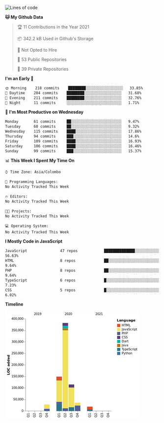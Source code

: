 
<!--START_SECTION:waka-->
![Lines of code](https://img.shields.io/badge/From%20Hello%20World%20I%27ve%20Written-732737%20lines%20of%20code-blue)

**🐱 My Github Data** 

> 🏆 11 Contributions in the Year 2021
 > 
> 📦 342.2 kB Used in Github's Storage 
 > 
> 🚫 Not Opted to Hire
 > 
> 📜 53 Public Repositories 
 > 
> 🔑 39 Private Repositories  
 > 
**I'm an Early 🐤** 

```text
🌞 Morning    218 commits    ████████░░░░░░░░░░░░░░░░░   33.85% 
🌆 Daytime    204 commits    ████████░░░░░░░░░░░░░░░░░   31.68% 
🌃 Evening    211 commits    ████████░░░░░░░░░░░░░░░░░   32.76% 
🌙 Night      11 commits     ░░░░░░░░░░░░░░░░░░░░░░░░░   1.71%

```
📅 **I'm Most Productive on Wednesday** 

```text
Monday       61 commits     ██░░░░░░░░░░░░░░░░░░░░░░░   9.47% 
Tuesday      60 commits     ██░░░░░░░░░░░░░░░░░░░░░░░   9.32% 
Wednesday    115 commits    ████░░░░░░░░░░░░░░░░░░░░░   17.86% 
Thursday     94 commits     ███░░░░░░░░░░░░░░░░░░░░░░   14.6% 
Friday       109 commits    ████░░░░░░░░░░░░░░░░░░░░░   16.93% 
Saturday     106 commits    ████░░░░░░░░░░░░░░░░░░░░░   16.46% 
Sunday       99 commits     ███░░░░░░░░░░░░░░░░░░░░░░   15.37%

```


📊 **This Week I Spent My Time On** 

```text
⌚︎ Time Zone: Asia/Colombo

💬 Programming Languages: 
No Activity Tracked This Week

🔥 Editors: 
No Activity Tracked This Week

🐱‍💻 Projects: 
No Activity Tracked This Week

💻 Operating System: 
No Activity Tracked This Week

```

**I Mostly Code in JavaScript** 

```text
JavaScript               47 repos            ██████████████░░░░░░░░░░░   56.63% 
HTML                     8 repos             ██░░░░░░░░░░░░░░░░░░░░░░░   9.64% 
PHP                      8 repos             ██░░░░░░░░░░░░░░░░░░░░░░░   9.64% 
TypeScript               6 repos             █░░░░░░░░░░░░░░░░░░░░░░░░   7.23% 
CSS                      5 repos             █░░░░░░░░░░░░░░░░░░░░░░░░   6.02%

```


**Timeline**

![Chart not found](https://raw.githubusercontent.com/ccweerasinghe1994/ccweerasinghe1994/master/charts/bar_graph.png) 


<!--END_SECTION:waka-->
